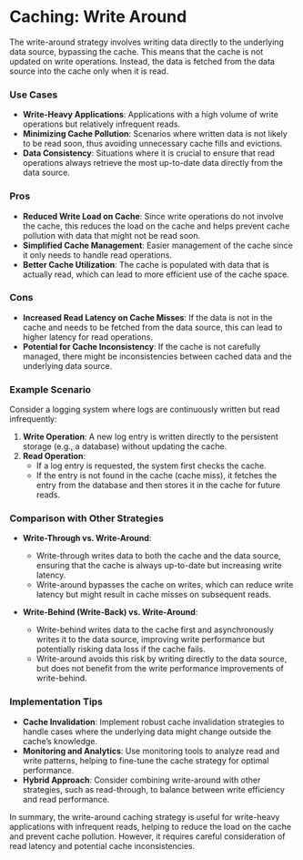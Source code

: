 # Caching: Write Around

The write-around strategy involves writing data directly to the underlying data source, bypassing the cache. This means that the cache is not updated on write operations. Instead, the data is fetched from the data source into the cache only when it is read.

### Use Cases
- **Write-Heavy Applications**: Applications with a high volume of write operations but relatively infrequent reads.
- **Minimizing Cache Pollution**: Scenarios where written data is not likely to be read soon, thus avoiding unnecessary cache fills and evictions.
- **Data Consistency**: Situations where it is crucial to ensure that read operations always retrieve the most up-to-date data directly from the data source.

### Pros
- **Reduced Write Load on Cache**: Since write operations do not involve the cache, this reduces the load on the cache and helps prevent cache pollution with data that might not be read soon.
- **Simplified Cache Management**: Easier management of the cache since it only needs to handle read operations.
- **Better Cache Utilization**: The cache is populated with data that is actually read, which can lead to more efficient use of the cache space.

### Cons
- **Increased Read Latency on Cache Misses**: If the data is not in the cache and needs to be fetched from the data source, this can lead to higher latency for read operations.
- **Potential for Cache Inconsistency**: If the cache is not carefully managed, there might be inconsistencies between cached data and the underlying data source.

### Example Scenario

Consider a logging system where logs are continuously written but read infrequently:

1. **Write Operation**: A new log entry is written directly to the persistent storage (e.g., a database) without updating the cache.
2. **Read Operation**:
   - If a log entry is requested, the system first checks the cache.
   - If the entry is not found in the cache (cache miss), it fetches the entry from the database and then stores it in the cache for future reads.

### Comparison with Other Strategies

- **Write-Through vs. Write-Around**:
  - Write-through writes data to both the cache and the data source, ensuring that the cache is always up-to-date but increasing write latency.
  - Write-around bypasses the cache on writes, which can reduce write latency but might result in cache misses on subsequent reads.

- **Write-Behind (Write-Back) vs. Write-Around**:
  - Write-behind writes data to the cache first and asynchronously writes it to the data source, improving write performance but potentially risking data loss if the cache fails.
  - Write-around avoids this risk by writing directly to the data source, but does not benefit from the write performance improvements of write-behind.

### Implementation Tips

- **Cache Invalidation**: Implement robust cache invalidation strategies to handle cases where the underlying data might change outside the cache’s knowledge.
- **Monitoring and Analytics**: Use monitoring tools to analyze read and write patterns, helping to fine-tune the cache strategy for optimal performance.
- **Hybrid Approach**: Consider combining write-around with other strategies, such as read-through, to balance between write efficiency and read performance.

In summary, the write-around caching strategy is useful for write-heavy applications with infrequent reads, helping to reduce the load on the cache and prevent cache pollution. However, it requires careful consideration of read latency and potential cache inconsistencies.
